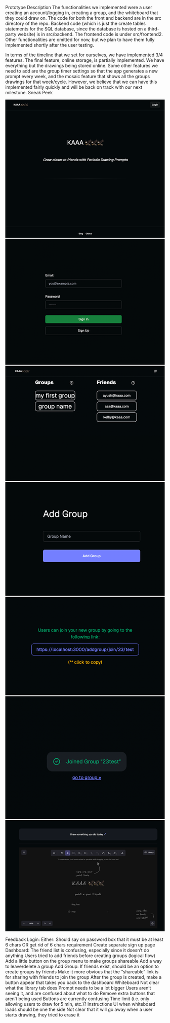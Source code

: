 Prototype Description
The functionalities we implemented were a user creating an account/logging in, creating a group, and the whiteboard that they could draw on. The code for both the front and backend are in the src directory of the repo. Backend code (which is just the create tables statements for the SQL database, since the database is hosted on a third-party website) is in src/backend. The frontend code is under src/frontend2.
Other functionalities are omitted for now, but we plan to have them fully implemented shortly after the user testing.

In terms of the timeline that we set for ourselves, we have implemented 3/4 features. The final feature, online storage, is partially implemented. We have everything but the drawings being stored online. Some other features we need to add are the group timer settings so that the app generates a new prompt every week, and the mosaic feature that shows all the groups drawings for that week/cycle. However, we believe that we can have this implemented fairly quickly and will be back on track with our next milestone.
Sneak Peek

![1](./images/sneakpeek1.png)
![2](./images/sneakpeek2.png)
![3](./images/sneakpeek3.png)
![4](./images/sneakpeek4.png)
![5](./images/sneakpeek5.png)
![6](./images/sneakpeek6.png)
![7](./images/sneakpeek7.png)

Feedback
Login:
Either:
Should say on password box that it must be at least 6 chars
OR get rid of 6 chars requirement
Create separate sign up page
Dashboard:
The friend list is confusing, especially since it doesn’t do anything
Users tried to add friends before creating groups (logical flow)
Add a little button on the group menu to make groups shareable
Add a way to leave/delete a group
Add Group:
If friends exist, should be an option to create groups by friends
Make it more obvious that the “shareable” link is for sharing with friends to join the group
After the group is created, make a button appear that takes you back to the dashboard
Whiteboard
Not clear what the library tab does
Prompt needs to be a lot bigger
Users aren’t seeing it, and are confused about what to do
Remove extra buttons that aren’t being used
Buttons are currently confusing
Time limit (i.e. only allowing users to draw for 5 min, etc.)?
Instructions UI when whiteboard loads should be one the side
Not clear that it will go away when a user starts drawing, they tried to erase it
